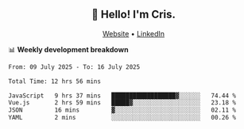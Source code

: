 
<h2 align="center">👋 Hello! I'm Cris.</h2>
<p align="center">
  <a href="https://www.criscunas.dev">Website</a> •
  <a href="https://www.linkedin.com/in/cristophercunas/">LinkedIn</a> 
</p>


📊 **Weekly development breakdown**
<!--START_SECTION:waka-->

```txt
From: 09 July 2025 - To: 16 July 2025

Total Time: 12 hrs 56 mins

JavaScript   9 hrs 37 mins   ██████████████████▓░░░░░░   74.44 %
Vue.js       2 hrs 59 mins   █████▓░░░░░░░░░░░░░░░░░░░   23.18 %
JSON         16 mins         ▓░░░░░░░░░░░░░░░░░░░░░░░░   02.11 %
YAML         2 mins          ░░░░░░░░░░░░░░░░░░░░░░░░░   00.26 %
```

<!--END_SECTION:waka-->
